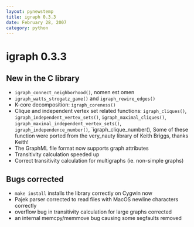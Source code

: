 ```yaml
---
layout: pynewstemp
title: igraph 0.3.3
date: February 28, 2007
category: python
---
```


igraph 0.3.3
===========

New in the C library
--------------------

* `igraph_connect_neighborhood()`, nomen est omen
* `igraph_watts_strogatz_game()` and `igraph_rewire_edges()`
* K-core decomposition: `igraph_coreness()`
* Clique and independent vertex set related functions:
  `igraph_cliques()`, `igraph_independent_vertex_sets()`,
  `igraph_maximal_cliques()`, `igraph_maximal_independent_vertex_sets()`,
  `igraph_independence_number()`, `igraph_clique_number(),
  Some of these function were ported from the very_nauty library
  of Keith Briggs, thanks Keith!
* The GraphML file format now supports graph attributes
* Transitivity calculation speeded up
* Correct transitivity calculation for multigraphs (ie. non-simple graphs)

<!--more-->

Bugs corrected
--------------

* `make install` installs the library correctly on Cygwin now
* Pajek parser corrected to read files with MacOS newline characters correctly
* overflow bug in transitivity calculation for large graphs corrected
* an internal memcpy/memmove bug causing some segfaults removed

